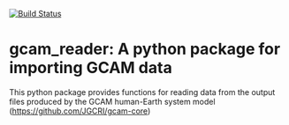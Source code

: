 [![Build Status](https://travis-ci.org/JGCRI/gcam_reader.svg?branch=master)](https://travis-ci.org/JGCRI/gcam_reader)

# gcam_reader: A python package for importing GCAM data

This python package provides functions for reading data from the output files produced by the
GCAM human-Earth system model (https://github.com/JGCRI/gcam-core) 
